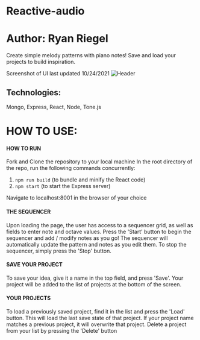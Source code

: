 # Reactive-audio
# Author: Ryan Riegel


Create simple melody patterns with piano notes! Save and load your projects to build inspiration.


Screenshot of UI last updated 10/24/2021
![Header](https://github.com/rriegel/Reactive-Audio/blob/main/assets/screenshot-10242021.png "Header")

## Technologies:

Mongo, Express, React, Node, Tone.js

# HOW TO USE:

#### HOW TO RUN

Fork and Clone the repository to your local machine
In the root directory of the repo, run the following commands concurrently:
  1. `npm run build` (to bundle and minify the React code)
  2. `npm start` (to start the Express server)

Navigate to localhost:8001 in the browser of your choice

#### THE SEQUENCER

Upon loading the page, the user has access to a sequencer grid, as well as fields to enter note and octave values.
Press the 'Start' button to begin the sequencer and add / modify notes as you go!
The sequencer will automatically update the pattern and notes as you edit them.
To stop the sequencer, simply press the 'Stop' button.


#### SAVE YOUR PROJECT

To save your idea, give it a name in the top field, and press 'Save'.
Your project will be added to the list of projects at the bottom of the screen.


#### YOUR PROJECTS

To load a previously saved project, find it in the list and press the 'Load' button. This will load the last save state of that project.
If your project name matches a previous project, it will overwrite that project.
Delete a project from your list by pressing the 'Delete' button


